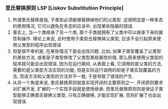 ### 里氏替换原则 LSP [Liskov Substitution Principle]
1. 所谓里氏替换是指, 子类型必须能够替换掉他们的父类型. 这很明显是一种多态的使用情况, 它可以避免在多态的应该中, 
    出现某些隐蔽的错误.
2. 事实上, 当一个类继承了另一个类, 那个子类就拥有了父类中可以继承下来的属性和操作. 
   理论上来说, 此时使用子类型去替换掉父类型, 应该不会引起原来使用父类型的程序出现错误
3. 但是很不幸的是, 在某些情况下是会出现问题. 比如, 如果子类型覆盖了父类型的某些方法, 或者是子类型修改了父类型某些属性的值, 那么原来使用父类型的程序就可能会出现错误, 因为在运行期间, 从表面上看, 它调用的是父类的方法, 需要的是父类型方法实现的功能, 但是实际运行调用的却是子类实现覆盖的方法, 而该方法和父类型的方法并不一致, 于是导致了错误的产生.
4. 从另一个角度来说, 里氏替换原则就是实现开闭的主要原则之一. 
   开闭原则要求对扩展开发, 扩展的一个实现手段就是使用继承; 而里氏替换原则则是保证子类型能够正确里氏替换父类型, 只有正确替换, 才能实现扩展, 否则扩展了也会出现错误.
